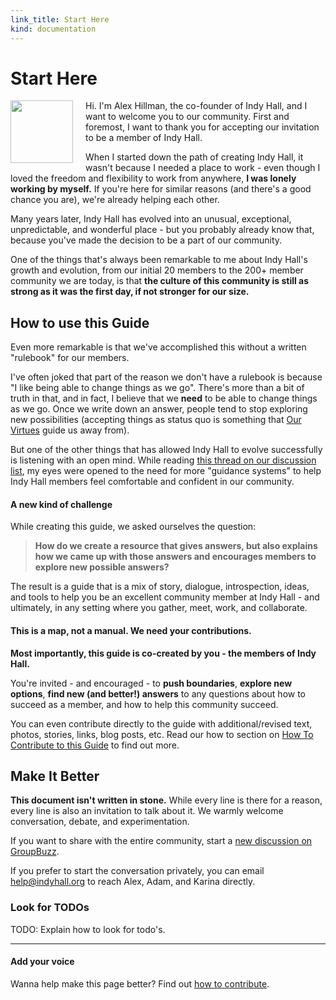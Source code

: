 ```yaml
--- 
link_title: Start Here
kind: documentation
---
```


# Start Here

<img src="/assets/images/alex.png" height="100" width="100" style="float:left;margin-right:20px;" /> 

Hi. I'm Alex Hillman, the co-founder of Indy Hall, and I want to welcome you to our community. First and foremost, I want to thank you for accepting our invitation to be a member of Indy Hall. 

When I started down the path of creating Indy Hall, it wasn't because I needed a place to work - even though I loved the freedom and flexibility to work from anywhere, **I was lonely working by myself.** If you're here for similar reasons (and there's a good chance you are), we're already helping each other.

Many years later, Indy Hall has evolved into an unusual, exceptional, unpredictable, and wonderful place - but you probably already know that, because you've made the decision to be a part of our community.

One of the things that's always been remarkable to me about Indy Hall's growth and evolution, from our initial 20 members to the 200+ member community we are today, is that **the culture of this community is still as strong as it was the first day, if not stronger for our size.**

## How to use this Guide

Even more remarkable is that we've accomplished this without a written "rulebook" for our members. 

I've often joked that part of the reason we don't have a rulebook is because "I like being able to change things as we go". There's more than a bit of truth in that, and in fact, I believe that we **need** to be able to change things as we go. Once we write down an answer, people tend to stop exploring new possibilities (accepting things as status quo is something that [Our Virtues](/2-our-virtues/) guide us away from). 

But one of the other things that has allowed Indy Hall to evolve successfully is listening with an open mind. While reading [this thread on our discussion list](http://indyhall.groupbuzz.io/topics/91-a-culture-of-take), my eyes were opened to the need for more "guidance systems" to help Indy Hall members feel comfortable and confident in our community. 

#### A new kind of challenge

While creating this guide, we asked ourselves the question: 

> **How do we create a resource that gives answers, but also explains how we came up with those answers and encourages members to explore new possible answers?**

The result is a guide that is a mix of story, dialogue, introspection, ideas, and tools to help you be an excellent community member at Indy Hall - and ultimately, in any setting where you gather, meet, work, and collaborate.

#### This is a map, not a manual. We need your contributions.

**Most importantly, this guide is co-created by you - the members of Indy Hall.**

You're invited - and encouraged - to **push boundaries**, **explore new options**, **find new (and better!) answers** to any questions about how to succeed as a member, and how to help this community succeed. 

You can even contribute directly to the guide with additional/revised text, photos, stories, links, blog posts, etc. Read our how to section on [How To Contribute to this Guide](/7-how-to/) to find out more.

## Make It Better 

**This document isn't written in stone.** While every line is there for a reason, every line is also an invitation to talk about it. We warmly welcome conversation, debate, and experimentation. 

If you want to share with the entire community, start a [new discussion on GroupBuzz](http://indyhall.groupbuzz.io/). 

If you prefer to start the conversation privately, you can email [help@indyhall.org](mailto:help@indyhall.org) to reach Alex, Adam, and Karina directly.

### Look for TODOs

TODO: Explain how to look for todo's.

---

#### Add your voice

Wanna help make this page better? Find out [how to contribute](/07-guides/#6__Contributing_to_this_Guide).
